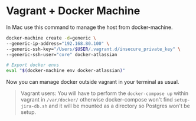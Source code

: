 # Vagrant + Docker Machine

In Mac use this command to manage the host from docker-machine.

```sh
docker-machine create -d=generic \
--generic-ip-address="192.168.80.100" \
--generic-ssh-key="/Users/$USER/.vagrant.d/insecure_private_key" \
--generic-ssh-user="core" docker-atlassian

# Export docker envs
eval "$(docker-machine env docker-atlassian)"
```
Now you can manage docker outside vagrant in your terminal as usual.

> Vagrant users: You will have to perform the `docker-compose up` within vagrant
> in `/var/docker/` otherwise docker-compose won't find `setup-jira-db.sh` and
> it will be mounted as a directory so Postgres won't be setup.

